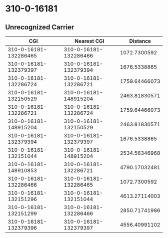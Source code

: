 # 310-0-16181
## Unrecognized Carrier


| CGI | Nearest CGI | Distance |
|-----|-------------|----------|
| 310-0-16181-132286465 | 310-0-16181-132286466 | 1072.7300592 |
| 310-0-16181-132379397 | 310-0-16181-132379394 | 1676.5338865 |
| 310-0-16181-132286724 | 310-0-16181-132286721 | 1759.64466073 |
| 310-0-16181-132150529 | 310-0-16181-148915204 | 2463.81830571 |
| 310-0-16181-132286721 | 310-0-16181-132286724 | 1759.64466073 |
| 310-0-16181-148915204 | 310-0-16181-132150529 | 2463.81830571 |
| 310-0-16181-132379394 | 310-0-16181-132379397 | 1676.5338865 |
| 310-0-16181-132151044 | 310-0-16181-148915204 | 2534.56346968 |
| 310-0-16181-148910853 | 310-0-16181-132286721 | 4790.17032481 |
| 310-0-16181-132286466 | 310-0-16181-132286465 | 1072.7300592 |
| 310-0-16181-132151296 | 310-0-16181-132151044 | 4613.27114003 |
| 310-0-16181-132151299 | 310-0-16181-132286466 | 2850.71741986 |
| 310-0-16181-132379396 | 310-0-16181-132379397 | 4556.40991102 |

